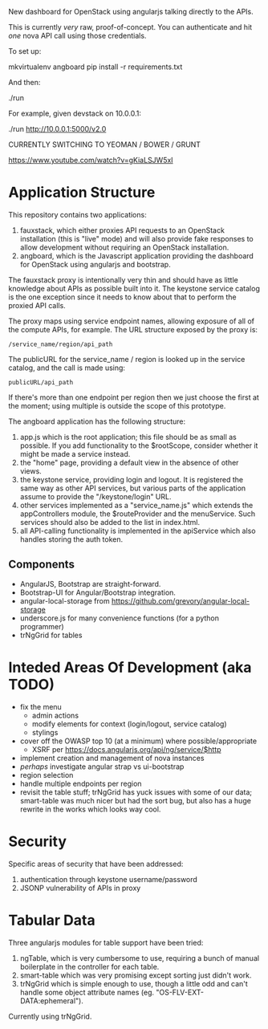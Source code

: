 New dashboard for OpenStack using angularjs talking directly to the APIs.

This is currently *very* raw, proof-of-concept. You can authenticate and
hit *one* nova API call using those credentials.


To set up:

  mkvirtualenv angboard
  pip install -r requirements.txt

And then:

  ./run <URL to keystone API>

For example, given devstack on 10.0.0.1:

  ./run http://10.0.0.1:5000/v2.0



CURRENTLY SWITCHING TO YEOMAN / BOWER / GRUNT

https://www.youtube.com/watch?v=gKiaLSJW5xI





Application Structure
=====================

This repository contains two applications:

1. fauxstack, which either proxies API requests to an OpenStack installation
   (this is "live" mode) and will also provide fake responses to allow
   development without requiring an OpenStack installation.
2. angboard, which is the Javascript application providing the dashboard for
   OpenStack using angularjs and bootstrap.

The fauxstack proxy is intentionally very thin and should have as little
knowledge about APIs as possible built into it. The keystone service catalog
is the one exception since it needs to know about that to perform the proxied
API calls.

The proxy maps using service endpoint names, allowing exposure of all of the
compute APIs, for example. The URL structure exposed by the proxy is:

    /service_name/region/api_path

The publicURL for the service_name / region is looked up in the
service catalog, and the call is made using:

    publicURL/api_path

If there's more than one endpoint per region then we just choose the first
at the moment; using multiple is outside the scope of this prototype.

The angboard application has the following structure:

1. app.js which is the root application; this file should be as small as
   possible. If you add functionality to the $rootScope, consider whether it
   might be made a service instead.
2. the "home" page, providing a default view in the absence of other views.
3. the keystone service, providing login and logout. It is registered the
   same way as other API services, but various parts of the application
   assume to provide the "/keystone/login" URL.
4. other services implemented as a "service_name.js" which extends the
   appControllers module, the $routeProvider and the menuService. Such
   services should also be added to the <link> list in index.html.
5. all API-calling functionality is implemented in the apiService which also
   handles storing the auth token.


Components
----------

* AngularJS, Bootstrap are straight-forward.
* Bootstrap-UI for Angular/Bootstrap integration.
* angular-local-storage from https://github.com/grevory/angular-local-storage
* underscore.js for many convenience functions (for a python programmer)
* trNgGrid for tables


Inteded Areas Of Development (aka TODO)
=======================================

* fix the menu
  * admin actions
  * modify elements for context (login/logout, service catalog)
  * stylings
* cover off the OWASP top 10 (at a minimum) where possible/appropriate
  * XSRF per https://docs.angularjs.org/api/ng/service/$http 
* implement creation and management of nova instances
* *perhaps* investigate angular strap vs ui-bootstrap
* region selection
* handle multiple endpoints per region
* revisit the table stuff; trNgGrid has yuck issues with some of our data;
  smart-table was much nicer but had the sort bug, but also has a huge
  rewrite in the works which looks way cool.


Security
========

Specific areas of security that have been addressed:

1. authentication through keystone username/password
2. JSONP vulnerability of APIs in proxy



Tabular Data
============

Three angularjs modules for table support have been tried:

1. ngTable, which is very cumbersome to use, requiring a bunch of manual
   boilerplate in the controller for each table.
2. smart-table which was very promising except sorting just didn't work.
3. trNgGrid which is simple enough to use, though a little odd and can't
   handle some object attribute names (eg. "OS-FLV-EXT-DATA:ephemeral").

Currently using trNgGrid.

